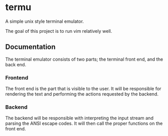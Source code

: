 # termu

A simple unix style terminal emulator.

The goal of this project is to run vim relatively well.



## Documentation

The terminal emulator consists of two parts; the terminal front end, and the 
back end.

### Frontend

The front end is the part that is visible to the user. It will be responsible
for rendering the text and performing the actions requested by the backend.

### Backend

The backend will be responsible with interpreting the input stream and parsing
the ANSI escape codes. It will then call the proper functions on the front end.

